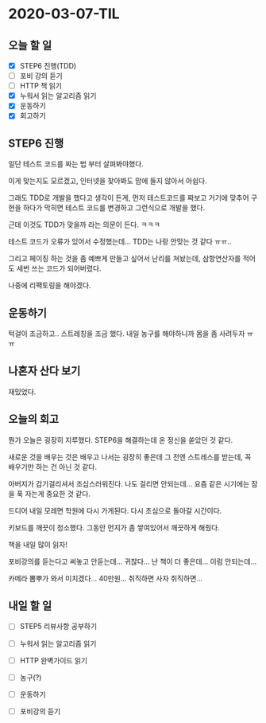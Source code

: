 # 2020-03-07-TIL

## 오늘 할 일

- [x] STEP6 진행(TDD)
- [ ] 포비 강의 듣기
- [ ] HTTP 책 읽기
- [x] 누워서 읽는 알고리즘 읽기
- [x] 운동하기
- [x] 회고하기

## STEP6 진행

일단 테스트 코드를 짜는 법 부터 살펴봐야했다.

이게 맞는지도 모르겠고, 인터넷을 찾아봐도 맘에 들지 않아서 아쉽다.

그래도 TDD로 개발을 했다고 생각이 든게, 먼저 테스트코드를 짜보고 거기에 맞추어 구현을 하다가 막히면 테스트 코드를 변경하고 그런식으로 개발을 했다.

근데 이것도 TDD가 맞을까 라는 의문이 든다. ㅋㅋㅋ

테스트 코드가 오류가 있어서 수정했는데... TDD는 나랑 안맞는 것 같다 ㅠㅠ..

그리고 페이징 하는 것을 좀 예쁘게 만들고 싶어서 난리를 쳐놨는데, 삼항연산자를 적어도 세번 쓰는 코드가 되어버렸다.

나중에 리팩토링을 해야겠다.

## 운동하기

턱걸이 조금하고.. 스트레칭을 조금 했다. 내일 농구를 해야하니까 몸을 좀 사려두자 ㅠㅠ

## 나혼자 산다 보기

재밌었다.

## 오늘의 회고

뭔가 오늘은 굉장히 지루했다. STEP6을 해결하는데 온 정신을 쏟았던 것 같다.

새로운 것을 배우는 것은 배우고 나서는 굉장히 좋은데 그 전엔 스트레스를 받는데, 꼭 배우기만 하는 건 아닌 것 같다.

아버지가 감기걸리셔서 조심스러워진다. 나도 걸리면 안되는데... 요즘 같은 시기에는 잠을 푹 자는게 중요한 것 같다.

드디어 내일 모레면 학원에 다시 가게된다. 다시 초심으로 돌아갈 시간이다.

키보드를 깨끗이 청소했다. 그동안 먼지가 좀 쌓여있어서 깨끗하게 해줬다.

책을 내일 많이 읽자!

포비강의를 듣는다고 써놓고 안듣는데... 귀찮다... 난 책이 더 좋은데... 이럼 안되는데...

카메라 뽐뿌가 와서 미치겠다... 40만원... 취직하면 사자 취직하면...

## 내일 할 일

- [ ] STEP5 리뷰사항 공부하기
- [ ] 누워서 읽는 알고리즘 읽기
- [ ] HTTP 완벽가이드 읽기
- [ ] 농구(?)
- [ ] 운동하기
- [ ] 포비강의 듣기

